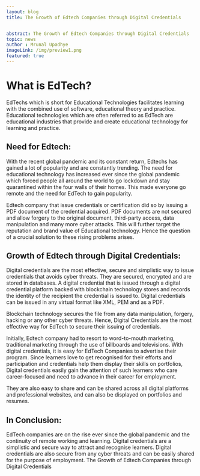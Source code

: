 ```yaml
---
layout: blog
title: The Growth of Edtech Companies through Digital Credentials


abstract: The Growth of Edtech Companies through Digital Credentials 
topic: news
author : Mrunal Upadhye
imageLink: /img/preview1.png
featured: true
---
```


# What is EdTech?

EdTechs which is short for Educational Technologies facilitates learning with the combined use of software, educational theory and practice. Educational technologies which are often referred to as EdTech are educational industries that provide and create educational technology for learning and practice.

## Need for Edtech:

With the recent global pandemic and its constant return, Edtechs has gained a lot of popularity and are constantly trending. The need for educational technology has increased ever since the global pandemic which forced people all around the world to go lockdown and stay quarantined within the four walls of their homes. This made everyone go remote and the need for EdTech to gain popularity.

Edtech company that issue credentials or certification did so by issuing a PDF document of the credential acquired. PDF documents are not secured and allow forgery to the original document, third-party access, data manipulation and many more cyber attacks. This will further target the reputation and brand value of Educational technology. Hence the question of a crucial solution to these rising problems arises.

## Growth of Edtech through Digital Credentials:

Digital credentials are the most effective, secure and simplistic way to issue credentials that avoids cyber threats. They are secured, encrypted and are stored in databases. A digital credential that is issued through a digital credential platform backed with blockchain technology stores and records the identity of the recipient the credential is issued to. Digital credentials can be issued in any virtual format like XML, PEM and as a PDF. 

Blockchain technology secures the file from any data manipulation, forgery, hacking or any other cyber threats. Hence, Digital Credentials are the most effective way for EdTech to secure their issuing of credentials.

Initially, Edtech company had to resort to word-to-mouth marketing, traditional marketing through the use of billboards and televisions. With digital credentials, it is easy for EdTech Companies to advertise their program. Since learners love to get recognised for their efforts and participation and credentials help them display their skills on portfolios, Digital credentials easily gain the attention of such learners who care career-focused and need to advance in their career for employment.

They are also easy to share and can be shared across all digital platforms and professional websites, and can also be displayed on portfolios and resumes.

## In Conclusion:

EdTech companies are on the rise ever since the global pandemic and the continuity of remote working and learning. Digital credentials are a simplistic and secure way to attract and recognise learners. Digital credentials are also secure from any cyber threats and can be easily shared for the purpose of employment. 
 The Growth of Edtech Companies through Digital Credentials


